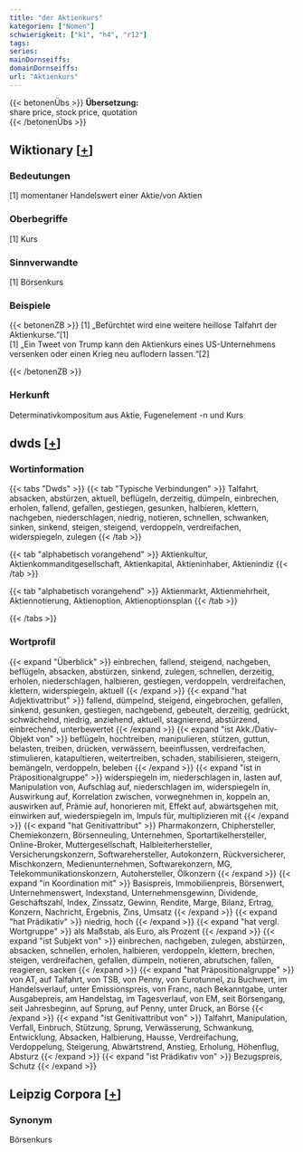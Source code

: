 ```yaml
---
title: "der Aktienkurs"
kategorien: ["Nomen"]
schwierigkeit: ["k1", "h4", "r12"]
tags:
series:
mainDornseiffs:
domainDornseiffs:
url: "Aktienkurs"
---
```


{{< betonenÜbs >}}
**Übersetzung:**  
share price, stock price, quotation  
{{< /betonenÜbs >}}

## Wiktionary [[+](https://de.wiktionary.org/wiki/Aktienkurs)]

### Bedeutungen
[1] momentaner Handelswert einer Aktie/von Aktien  

### Oberbegriffe
[1] Kurs  

### Sinnverwandte
[1] Börsenkurs  

### Beispiele
{{< betonenZB >}}
[1] „Befürchtet wird eine weitere heillose Talfahrt der Aktienkurse.“[1]  
[1] „Ein Tweet von Trump kann den Aktienkurs eines US-Unternehmens versenken oder einen Krieg neu auflodern lassen.“[2]  

{{< /betonenZB >}}
### Herkunft
Determinativkompositum aus Aktie, Fugenelement -n und Kurs  



## dwds [[+](https://www.dwds.de/wb/Aktienkurs)]

### Wortinformation
{{< tabs "Dwds" >}}
{{< tab "Typische Verbindungen" >}}
Talfahrt, absacken, abstürzen, aktuell, beflügeln, derzeitig, dümpeln, einbrechen, erholen, fallend, gefallen, gestiegen, gesunken, halbieren, klettern, nachgeben, niederschlagen, niedrig, notieren, schnellen, schwanken, sinken, sinkend, steigen, steigend, verdoppeln, verdreifachen, widerspiegeln, zulegen
{{< /tab >}}

{{< tab "alphabetisch vorangehend" >}}
Aktienkultur, Aktienkommanditgesellschaft, Aktienkapital, Aktieninhaber, Aktienindiz
{{< /tab >}}

{{< tab "alphabetisch vorangehend" >}}
Aktienmarkt, Aktienmehrheit, Aktiennotierung, Aktienoption, Aktienoptionsplan
{{< /tab >}}

{{< /tabs >}}

### Wortprofil
{{< expand "Überblick" >}} einbrechen, fallend, steigend, nachgeben, beflügeln, absacken, abstürzen, sinkend, zulegen, schnellen, derzeitig, erholen, niederschlagen, halbieren, gestiegen, verdoppeln, verdreifachen, klettern, widerspiegeln, aktuell {{< /expand >}}
{{< expand "hat Adjektivattribut" >}} fallend, dümpelnd, steigend, eingebrochen, gefallen, sinkend, gesunken, gestiegen, nachgebend, gebeutelt, derzeitig, gedrückt, schwächelnd, niedrig, anziehend, aktuell, stagnierend, abstürzend, einbrechend, unterbewertet {{< /expand >}}
{{< expand "ist Akk./Dativ-Objekt von" >}} beflügeln, hochtreiben, manipulieren, stützen, guttun, belasten, treiben, drücken, verwässern, beeinflussen, verdreifachen, stimulieren, katapultieren, weitertreiben, schaden, stabilisieren, steigern, bemängeln, verdoppeln, beleben {{< /expand >}}
{{< expand "ist in Präpositionalgruppe" >}} widerspiegeln im, niederschlagen in, lasten auf, Manipulation von, Aufschlag auf, niederschlagen im, widerspiegeln in, Auswirkung auf, Korrelation zwischen, vorwegnehmen in, koppeln an, auswirken auf, Prämie auf, honorieren mit, Effekt auf, abwärtsgehen mit, einwirken auf, wiederspiegeln im, Impuls für, multiplizieren mit {{< /expand >}}
{{< expand "hat Genitivattribut" >}} Pharmakonzern, Chiphersteller, Chemiekonzern, Börsenneuling, Unternehmen, Sportartikelhersteller, Online-Broker, Muttergesellschaft, Halbleiterhersteller, Versicherungskonzern, Softwarehersteller, Autokonzern, Rückversicherer, Mischkonzern, Medienunternehmen, Softwarekonzern, MG, Telekommunikationskonzern, Autohersteller, Ölkonzern {{< /expand >}}
{{< expand "in Koordination mit" >}} Basispreis, Immobilienpreis, Börsenwert, Unternehmenswert, Indexstand, Unternehmensgewinn, Dividende, Geschäftszahl, Index, Zinssatz, Gewinn, Rendite, Marge, Bilanz, Ertrag, Konzern, Nachricht, Ergebnis, Zins, Umsatz {{< /expand >}}
{{< expand "hat Prädikativ" >}} niedrig, hoch {{< /expand >}}
{{< expand "hat vergl. Wortgruppe" >}} als Maßstab, als Euro, als Prozent {{< /expand >}}
{{< expand "ist Subjekt von" >}} einbrechen, nachgeben, zulegen, abstürzen, absacken, schnellen, erholen, halbieren, verdoppeln, klettern, brechen, steigen, verdreifachen, gefallen, dümpeln, notieren, abrutschen, fallen, reagieren, sacken {{< /expand >}}
{{< expand "hat Präpositionalgruppe" >}} von AT, auf Talfahrt, von TSB, von Penny, von Eurotunnel, zu Buchwert, im Handelsverlauf, unter Emissionspreis, von Franc, nach Bekanntgabe, unter Ausgabepreis, am Handelstag, im Tagesverlauf, von EM, seit Börsengang, seit Jahresbeginn, auf Sprung, auf Penny, unter Druck, an Börse {{< /expand >}}
{{< expand "ist Genitivattribut von" >}} Talfahrt, Manipulation, Verfall, Einbruch, Stützung, Sprung, Verwässerung, Schwankung, Entwicklung, Absacken, Halbierung, Hausse, Verdreifachung, Verdoppelung, Steigerung, Abwärtstrend, Anstieg, Erholung, Höhenflug, Absturz {{< /expand >}}
{{< expand "ist Prädikativ von" >}} Bezugspreis, Schutz {{< /expand >}}

## Leipzig Corpora [[+](https://corpora.uni-leipzig.de/en/res?word=Aktienkurs&corpusId=deu_newscrawl-public_2018)]


### Synonym
Börsenkurs

